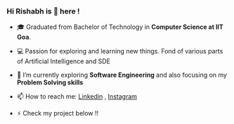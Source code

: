 ### Hi Rishabh is 👋 here !

<!--
**RT-1904129/RT-1904129** is a ✨ _special_ ✨ repository because its `README.md` (this file) appears on your GitHub profile.
-->

- 🎓 Graduated from Bachelor of Technology in **Computer Science at IIT Goa**.
- 💻 Passion for exploring and learning new things. Fond of various parts of Artificial Intelligence and SDE
- 🌱 I’m currently exploring **Software Engineering** and also focusing on my **Problem Solving skills**
- 📫 How to reach me: [Linkedin](https://www.linkedin.com/in/rishabh-tripathi-70707b1a0/) , [Instagram](https://www.instagram.com/rishabh_tripathi945/)

- ⚡ Check my project below !!


